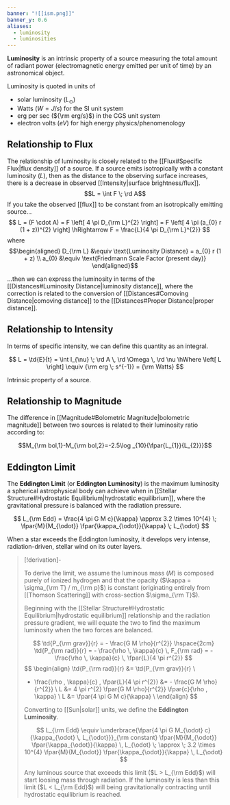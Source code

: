 ```yaml
---
banner: "![[ism.png]]"
banner_y: 0.6
aliases:
  - luminosity
  - luminosities
---
```


**Luminosity** is an intrinsic property of a source measuring the total amount of radiant power (electromagnetic energy emitted per unit of time) by an astronomical object.

Luminosity is quoted in units of 
- solar luminosity ($L_{\odot}$)
- Watts ($W = J/s$) for the SI unit system
- erg per sec (${\rm erg/s}$) in the CGS unit system
- electron volts ($eV$) for high energy physics/phenomenology

## Relationship to Flux

The relationship of luminosity is closely related to the [[Flux#Specific Flux|flux density]] of a source. If a source emits isotropically with a constant luminosity ($L$), then as the distance to the observing surface increases, there is a decrease in observed [[Intensity|surface brightness/flux]].
$$L = \int F \; \rd A$$
If you take the observed [[flux]] to be constant from an isotropically emitting source...
$$
L = (F \cdot A) = F \left[ 4 \pi D_{\rm L}^{2} \right] = F \left[ 4 \pi (a_{0} r (1 + z))^{2} \right] \hRightarrow F = \frac{L}{4 \pi D_{\rm L}^{2}}
$$
where
$$\begin{aligned}
	D_{\rm L} &\equiv \text{Luminosity Distance} = a_{0} r (1 + z) \\
	a_{0} &\equiv \text{Friedmann Scale Factor (present day)}
\end{aligned}$$

...then we can express the luminosity in terms of the [[Distances#Luminosity Distance|luminosity distance]], where the correction is related to the conversion of [[Distances#Comoving Distance|comoving distance]] to the [[Distances#Proper Distance|proper distance]].

## Relationship to Intensity

In terms of specific intensity, we can define this quantity as an integral.

$$
    L = \td{E}{t} = \int I_{\nu} \; \rd A \, \rd \Omega \, \rd \nu \hWhere \left[ L \right] \equiv {\rm erg \; s^{-1}} = {\rm Watts}
$$

Intrinsic property of a source.

## Relationship to Magnitude

The difference in [[Magnitude#Bolometric Magnitude|bolometric magnitude]] between two sources is related to their luminosity ratio according to:

$$M_{\rm bol,1}-M_{\rm bol,2}=-2.5\log _{10}{\fpar{L_{1}}{L_{2}}}$$

## Eddington Limit

The **Eddington Limit** (or **Eddington Luminosity**) is the maximum luminosity a spherical astrophysical body can achieve when in [[Stellar Structure#Hydrostatic Equilibrium|hydrostatic equilibrium]], where the gravitational pressure is balanced with the radiation pressure. 

$$
L_{\rm Edd} = \frac{4 \pi G M c}{\kappa} \approx 3.2 \times 10^{4} \; \fpar{M}{M_{\odot}} \fpar{\kappa_{\odot}}{\kappa} \; L_{\odot}
$$

When a star exceeds the Eddington luminosity, it develops very intense, radiation-driven, stellar wind on its outer layers.

> [!derivation]-
> 
> To derive the limit, we assume the luminous mass ($M$) is composed purely of ionized hydrogen and that the opacity ($\kappa = \sigma_{\rm T} / m_{\rm p}$) is constant (originating entirely from [[Thomson Scattering]] with cross-section $\sigma_{\rm T}$).
> 
> Beginning with the [[Stellar Structure#Hydrostatic Equilibrium|hydrostatic equilibrium]] relationship and the radiation pressure gradient, we will equate the two to find the maximum luminosity when the two forces are balanced.
> 
> $$
> \td{P_{\rm grav}}{r} = - \frac{G M \rho}{r^{2}} \hspace{2cm} \td{P_{\rm rad}}{r} = - \frac{\rho \, \kappa}{c} \, F_{\rm rad}  = - \frac{\rho \, \kappa}{c} \, \fpar{L}{4 \pi r^{2}}
> $$
> $$
> \begin{align}
> 	\td{P_{\rm rad}}{r} &= \td{P_{\rm grav}}{r} \\
> 	- \frac{\rho \, \kappa}{c} \, \fpar{L}{4 \pi r^{2}} &= - \frac{G M \rho}{r^{2}} \\
> 	L &= 4 \pi r^{2} \fpar{G M \rho}{r^{2}} \fpar{c}{\rho \, \kappa} \\
> 	L &= \fpar{4 \pi G M c}{\kappa} \\
> \end{align}
> $$
> 
> Converting to [[Sun|solar]] units, we define the **Eddington Luminosity**.
> 
> $$
> L_{\rm Edd} \equiv \underbrace{\fpar{4 \pi G M_{\odot} c}{\kappa_{\odot} \, L_{\odot}}}_{\rm constant} \fpar{M}{M_{\odot}} \fpar{\kappa_{\odot}}{\kappa} \, L_{\odot} \; \approx \; 3.2 \times 10^{4} \fpar{M}{M_{\odot}} \fpar{\kappa_{\odot}}{\kappa} \, L_{\odot}
> $$
> 
> Any luminous source that exceeds this limit ($L > L_{\rm Edd}$) will start loosing mass through radiation. If the luminosity is less than this limit ($L < L_{\rm Edd}$) will being gravitationally contracting until hydrostatic equilibrium is reached.

